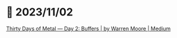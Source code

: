 # 📝 2023/11/02

[Thirty Days of Metal — Day 2: Buffers | by Warren Moore | Medium](https://medium.com/@warrenm/thirty-days-of-metal-day-2-buffers-ec8c81040e3e)


